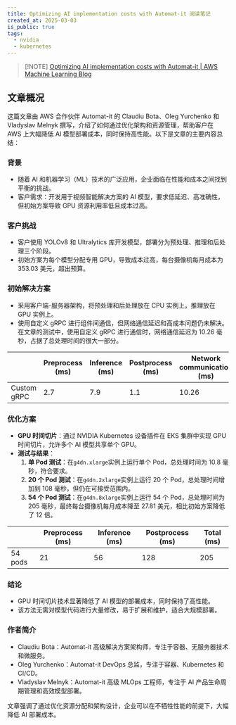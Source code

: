```yaml
---
title: Optimizing AI implementation costs with Automat-it 阅读笔记
created_at: 2025-03-03
is_public: true
tags:
  - nvidia
  - kubernetes
---
```


> [!NOTE] [Optimizing AI implementation costs with Automat-it | AWS Machine Learning Blog](https://aws.amazon.com/cn/blogs/machine-learning/optimizing-ai-implementation-costs-with-automat-it/)

## 文章概况

这篇文章由 AWS 合作伙伴 Automat-it 的 Claudiu Bota、Oleg Yurchenko 和 Vladyslav Melnyk 撰写，介绍了如何通过优化架构和资源管理，帮助客户在 AWS 上大幅降低 AI 模型部署成本，同时保持高性能。以下是文章的主要内容总结：

### 背景

- 随着 AI 和机器学习（ML）技术的广泛应用，企业面临在性能和成本之间找到平衡的挑战。
- 客户需求：开发用于视频智能解决方案的 AI 模型，要求低延迟、高准确性，但初始方案导致 GPU 资源利用率低且成本过高。

### 客户挑战

- 客户使用 YOLOv8 和 Ultralytics 库开发模型，部署分为预处理、推理和后处理三个阶段。
- 初始方案为每个模型分配专用 GPU，导致成本过高，每台摄像机每月成本为 353.03 美元，超出预算。

### 初始解决方案

- 采用客户端-服务器架构，将预处理和后处理放在 CPU 实例上，推理放在 GPU 实例上。
- 使用自定义 gRPC 进行组件间通信，但网络通信延迟和高成本问题仍未解决。在文章的测试中，使用自定义 gRPC 进行通信时，网络通信延迟为 10.26 毫秒，占据了总处理时间的很大一部分。

|             | Preprocess (ms) | Inference (ms) | Postprocess (ms) | Network communication (ms) | Total (ms) |
| ----------- | --------------- | -------------- | ---------------- | -------------------------- | ---------- |
| Custom gRPC | 2.7             | 7.9            | 1.1              | 10.26                      | 21.96      |

### 优化方案

- **GPU 时间切片**：通过 NVIDIA Kubernetes 设备插件在 EKS 集群中实现 GPU 时间切片，允许多个 AI 模型共享单个 GPU。
- **测试与结果**：
  1. **单 Pod 测试**：在`g4dn.xlarge`实例上运行单个 Pod，总处理时间为 10.8 毫秒，符合要求。
  1. **20 个 Pod 测试**：在`g4dn.2xlarge`实例上运行 20 个 Pod，总处理时间增加到 108 毫秒，但仍在可接受范围内。
  1. **54 个 Pod 测试**：在`g4dn.8xlarge`实例上运行 54 个 Pod，总处理时间为 205 毫秒，最终每台摄像机每月成本降至 27.81 美元，相比初始方案降低了 12 倍。

|         | Preprocess (ms) | Inference (ms) | Postprocess (ms) | Total (ms) |
| ------- | --------------- | -------------- | ---------------- | ---------- |
| 54 pods | 21              | 56             | 128              | 205        |

### 结论

- GPU 时间切片技术显著降低了 AI 模型的部署成本，同时保持了高性能。
- 该方法无需对模型代码进行大量修改，易于扩展和维护，适合大规模部署。

### 作者简介

- Claudiu Bota：Automat-it 高级解决方案架构师，专注于容器、无服务器技术和微服务。
- Oleg Yurchenko：Automat-it DevOps 总监，专注于容器、Kubernetes 和 CI/CD。
- Vladyslav Melnyk：Automat-it 高级 MLOps 工程师，专注于 AI 产品生命周期管理和高效模型部署。

文章强调了通过优化资源分配和架构设计，企业可以在不牺牲性能的前提下，大幅降低 AI 部署成本。
